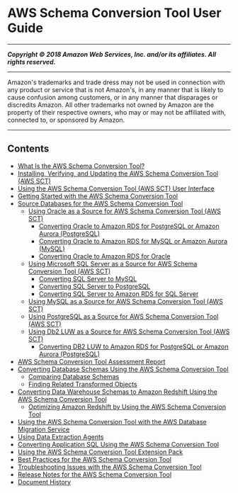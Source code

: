 # AWS Schema Conversion Tool User Guide

-----
*****Copyright &copy; 2018 Amazon Web Services, Inc. and/or its affiliates. All rights reserved.*****

-----
Amazon's trademarks and trade dress may not be used in 
     connection with any product or service that is not Amazon's, 
     in any manner that is likely to cause confusion among customers, 
     or in any manner that disparages or discredits Amazon. All other 
     trademarks not owned by Amazon are the property of their respective
     owners, who may or may not be affiliated with, connected to, or 
     sponsored by Amazon.

-----
## Contents
+ [What Is the AWS Schema Conversion Tool?](CHAP_Welcome.md)
+ [Installing, Verifying, and Updating the AWS Schema Conversion Tool (AWS SCT)](CHAP_Installing.md)
+ [Using the AWS Schema Conversion Tool (AWS SCT) User Interface](CHAP_UserInterface.md)
+ [Getting Started with the AWS Schema Conversion Tool](CHAP_GettingStarted.md)
+ [Source Databases for the AWS Schema Conversion Tool](CHAP_Source.md)
   + [Using Oracle as a Source for AWS Schema Conversion Tool (AWS SCT)](CHAP_Source.Oracle.md)
      + [Converting Oracle to Amazon RDS for PostgreSQL or Amazon Aurora (PostgreSQL)](CHAP_Source.Oracle.ToPostgreSQL.md)
      + [Converting Oracle to Amazon RDS for MySQL or Amazon Aurora (MySQL)](CHAP_Source.Oracle.ToMySQL.md)
      + [Converting Oracle to Amazon RDS for Oracle](CHAP_Source.Oracle.ToRDSOracle.md)
   + [Using Microsoft SQL Server as a Source for AWS Schema Conversion Tool (AWS SCT)](CHAP_Source.SQLServer.md)
      + [Converting SQL Server to MySQL](CHAP_Source.SQLServer.ToMySQL.md)
      + [Converting SQL Server to PostgreSQL](CHAP_Source.SQLServer.ToPostgreSQL.md)
      + [Converting SQL Server to Amazon RDS for SQL Server](CHAP_Source.SQLServer.ToRDSSQLServer.md)
   + [Using MySQL as a Source for AWS Schema Conversion Tool (AWS SCT)](CHAP_Source.MySQL.md)
   + [Using PostgreSQL as a Source for AWS Schema Conversion Tool (AWS SCT)](CHAP_Source.PostgreSQL.md)
   + [Using Db2 LUW as a Source for AWS Schema Conversion Tool (AWS SCT)](CHAP_Source.DB2LUW.md)
      + [Converting DB2 LUW to Amazon RDS for PostgreSQL or Amazon Aurora (PostgreSQL)](CHAP_Source.DB2LUW.ToPostgreSQL.md)
+ [AWS Schema Conversion Tool Assessment Report](CHAP_AssessmentReport.md)
+ [Converting Database Schemas Using the AWS Schema Conversion Tool](CHAP_Converting.md)
   + [Comparing Database Schemas](CHAP_Converting.SchemaCompare.md)
   + [Finding Related Transformed Objects](CHAP_Converting.RelatedObjects.md)
+ [Converting Data Warehouse Schemas to Amazon Redshift Using the AWS Schema Conversion Tool](CHAP_Converting.DW.md)
   + [Optimizing Amazon Redshift by Using the AWS Schema Conversion Tool](CHAP_Converting.DW.RedshiftOpt.md)
+ [Using the AWS Schema Conversion Tool with the AWS Database Migration Service](CHAP_DMSIntegration.md)
+ [Using Data Extraction Agents](CHAP_Agents.DW.md)
+ [Converting Application SQL Using the AWS Schema Conversion Tool](CHAP_Converting.App.md)
+ [Using the AWS Schema Conversion Tool Extension Pack](CHAP_ExtensionPack.md)
+ [Best Practices for the AWS Schema Conversion Tool](CHAP_BestPractices.md)
+ [Troubleshooting Issues with the AWS Schema Conversion Tool](CHAP_Troubleshooting.md)
+ [Release Notes for the AWS Schema Conversion Tool](CHAP_ReleaseNotes.md)
+ [Document History](WhatsNew.md)